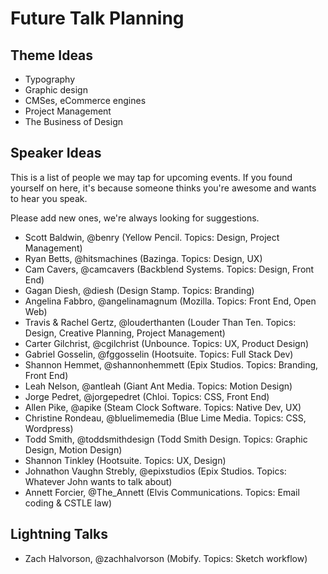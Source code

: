 # Future Talk Planning

## Theme Ideas

* Typography
* Graphic design
* CMSes, eCommerce engines
* Project Management
* The Business of Design

## Speaker Ideas

This is a list of people we may tap for upcoming events. If you found yourself on here, it's because someone thinks you're awesome and wants to hear you speak.

Please add new ones, we're always looking for suggestions.

* Scott Baldwin, @benry (Yellow Pencil. Topics: Design, Project Management)
* Ryan Betts, @hitsmachines (Bazinga. Topics: Design, UX)
* Cam Cavers, @camcavers (Backblend Systems. Topics: Design, Front End)
* Gagan Diesh, @diesh (Design Stamp. Topics: Branding)
* Angelina Fabbro, @angelinamagnum (Mozilla. Topics: Front End, Open Web)
* Travis & Rachel Gertz, @louderthanten (Louder Than Ten. Topics: Design, Creative Planning, Project Management)
* Carter Gilchrist, @cgilchrist (Unbounce. Topics: UX, Product Design)
* Gabriel Gosselin, @fggosselin (Hootsuite. Topics: Full Stack Dev)
* Shannon Hemmet, @shannonhemmett (Epix Studios. Topics: Branding, Front End)
* Leah Nelson, @antleah (Giant Ant Media. Topics: Motion Design)
* Jorge Pedret, @jorgepedret (Chloi. Topics: CSS, Front End)
* Allen Pike, @apike (Steam Clock Software. Topics: Native Dev, UX)
* Christine Rondeau, @bluelimemedia (Blue Lime Media. Topics: CSS, Wordpress)
* Todd Smith, @toddsmithdesign (Todd Smith Design. Topics: Graphic Design, Motion Design)
* Shannon Tinkley (Hootsuite. Topics: UX, Design)
* Johnathon Vaughn Strebly, @epixstudios (Epix Studios. Topics: Whatever John wants to talk about)
* Annett Forcier, @The_Annett (Elvis Communications. Topics: Email coding & CSTLE law)

## Lightning Talks

* Zach Halvorson, @zachhalvorson (Mobify. Topics: Sketch workflow)